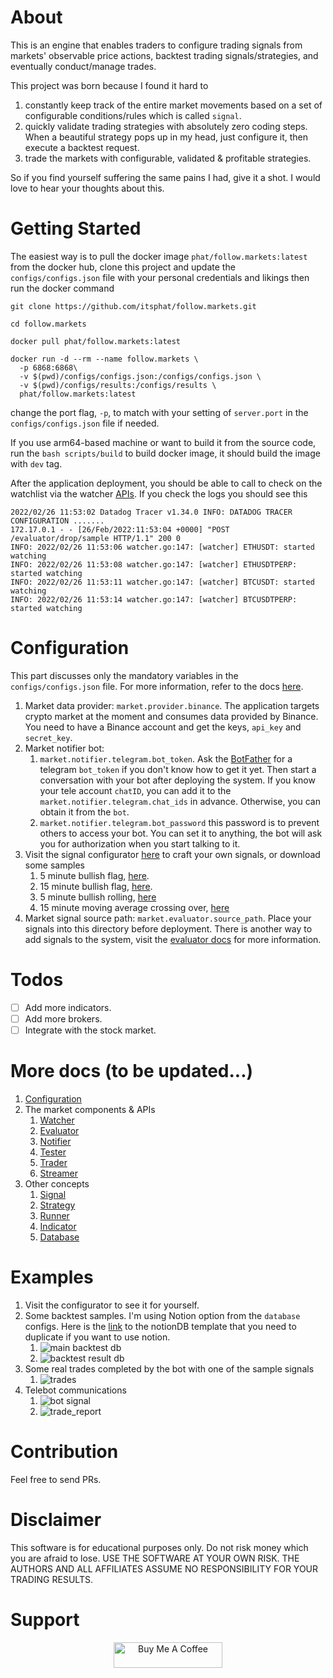 # About
This is an engine that enables traders to configure trading signals from markets' observable price actions, backtest trading signals/strategies, and eventually conduct/manage trades.

This project was born because I found it hard to
1. constantly keep track of the entire market movements based on a set of configurable conditions/rules which is called `signal`.
2. quickly validate trading strategies with absolutely zero coding steps. When a beautiful strategy pops up in my head, just configure it, then execute a backtest request.
3. trade the markets with configurable, validated & profitable strategies.

So if you find yourself suffering the same pains I had, give it a shot. I would love to hear your thoughts about this.

# Getting Started

The easiest way is to pull the docker image `phat/follow.markets:latest` from the docker hub, clone this project and update the `configs/configs.json` file with your personal credentials and likings then run the docker command 

```
git clone https://github.com/itsphat/follow.markets.git

cd follow.markets

docker pull phat/follow.markets:latest

docker run -d --rm --name follow.markets \
  -p 6868:6868\
  -v $(pwd)/configs/configs.json:/configs/configs.json \
  -v $(pwd)/configs/results:/configs/results \
  phat/follow.markets:latest
```

change the port flag, `-p`, to match with your setting of `server.port` in the `configs/configs.json` file if needed.

If you use arm64-based machine or want to build it from the source code, run the `bash scripts/build` to build docker image, it should build the image with `dev` tag.

After the application deployment, you should be able to call to check on the watchlist via the watcher [APIs](https://github.com/heyphat/follow.markets/blob/main/docs/watcher.mdx). If you check the logs you should see this

```
2022/02/26 11:53:02 Datadog Tracer v1.34.0 INFO: DATADOG TRACER CONFIGURATION .......
172.17.0.1 - - [26/Feb/2022:11:53:04 +0000] "POST /evaluator/drop/sample HTTP/1.1" 200 0
INFO: 2022/02/26 11:53:06 watcher.go:147: [watcher] ETHUSDT: started watching
INFO: 2022/02/26 11:53:08 watcher.go:147: [watcher] ETHUSDTPERP: started watching
INFO: 2022/02/26 11:53:11 watcher.go:147: [watcher] BTCUSDT: started watching
INFO: 2022/02/26 11:53:14 watcher.go:147: [watcher] BTCUSDTPERP: started watching
```

# Configuration

This part discusses only the mandatory variables in the `configs/configs.json` file. For more information, refer to the docs [here](https://github.com/heyphat/follow.markets/tree/main/configs).

1. Market data provider: `market.provider.binance`. The application targets crypto market at the moment and consumes data provided by Binance. You need to have a Binance account and get the keys, `api_key` and `secret_key`. 
2. Market notifier bot: 
    1. `market.notifier.telegram.bot_token`. Ask the [BotFather](https://core.telegram.org/bots) for a telegram `bot_token` if you don't know how to get it yet. Then start a conversation with your bot after deploying the system. If you know your tele account `chatID`, you can add it to the `market.notifier.telegram.chat_ids` in advance. Otherwise, you can obtain it from the `bot`.
    2. `market.notifier.telegram.bot_password` this password is to prevent others to access your bot. You can set it to anything, the bot will ask you for authorization when you start talking to it.
3. Visit the signal configurator [here](https://follow.markets) to craft your own signals, or download some samples
    1. 5 minute bullish flag, [here](https://follow.markets/signals/5m_bullish_flag).
    2. 15 minute bullish flag, [here](https://follow.markets/signals/15m_bullish_flag).
    3. 5 minute bullish rolling, [here](https://follow.markets/signals/5m_bullish_rolling)
    4. 15 minute moving average crossing over, [here](https://follow.markets/signals/15m_ma_cross_over)
4. Market signal source path: `market.evaluator.source_path`. Place your signals into this directory before deployment. There is another way to add signals to the system, visit the [evaluator docs]() for more information.

# Todos 
- [ ] Add more indicators.
- [ ] Add more brokers.
- [ ] Integrate with the stock market.

# More docs (to be updated...)
1. [Configuration](https://github.com/heyphat/follow.markets/tree/main/configs)
2. The market components & APIs 
    1. [Watcher](https://github.com/heyphat/follow.markets/blob/main/docs/watcher.mdx)
    2. [Evaluator]()
    4. [Notifier]()
    5. [Tester]()
    6. [Trader]()
    7. [Streamer]()
3. Other concepts 
    1. [Signal]()
    2. [Strategy]()
    3. [Runner]()
    4. [Indicator]()
    5. [Database]()


# Examples
1. Visit the configurator to see it for yourself.
2. Some backtest samples. I'm using Notion option from the `database` configs. Here is the [link](https://paxon.notion.site/Dev-Trading-5b9bc26a7a2c4bdbb6f671a59fc8a326) to the notionDB template that you need to duplicate if you want to use notion.
    1. ![main backtest db](docs/images/backtestDB.png)
    2. ![backtest result db](docs/images/backtestRS.png)
3. Some real trades completed by the bot with one of the sample signals
    1. ![trades](docs/images/trades.png)
4. Telebot communications
    1. ![bot signal](docs/images/bot.png)
    2. ![trade_report](docs/images/report.png) 

# Contribution
Feel free to send PRs.

# Disclaimer
This software is for educational purposes only. Do not risk money which you are afraid to lose. USE THE SOFTWARE AT YOUR OWN RISK. THE AUTHORS AND ALL AFFILIATES ASSUME NO RESPONSIBILITY FOR YOUR TRADING RESULTS.

# Support
<p align="center">
    <a href="https://www.buymeacoffee.com/phat" target="_blank"><img src="https://cdn.buymeacoffee.com/buttons/default-green.png" alt="Buy Me A Coffee" height="41" width="174"></a>
</p>

